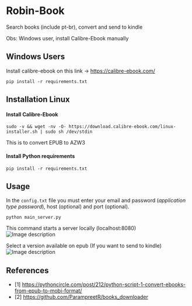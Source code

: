 # Robin-Book
Search books (include pt-br), convert and send to kindle

Obs: Windows user, install Calibre-Ebook manually

## Windows Users

Install calibre-ebook on this link -> https://calibre-ebook.com/

```pip install -r requirements.txt```

## Installation Linux


#### Install Calibre-Ebook
```
sudo -v && wget -nv -O- https://download.calibre-ebook.com/linux-installer.sh | sudo sh /dev/stdin
```
This is to convert EPUB to AZW3

#### Install Python requirements
```
pip install -r requirements.txt
```

## Usage

In the `config.txt` file you must enter your email and password (*application type password*), host (optional) and port (optional).

```
python main_server.py
```

This command starts a server locally (localhost:8080)<br>
![Image description](https://user-images.githubusercontent.com/35049559/148115530-7392036b-cb52-47bf-a5c2-a3ef5be87cbd.png)

Select a version available on epub (If you want to send to kindle)
![Image description](https://user-images.githubusercontent.com/35049559/127069472-8793b01c-69a9-4542-a5bf-96a5436ea298.png)


## References 
- [1] https://pythoncircle.com/post/212/python-script-1-convert-ebooks-from-epub-to-mobi-format/
- [2] https://github.com/ParampreetR/books_downloader
